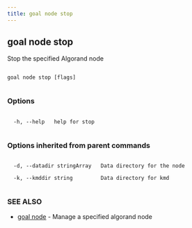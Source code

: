 ```yaml
---
title: goal node stop
---
```


## goal node stop



Stop the specified Algorand node




```

goal node stop [flags]


```



### Options




```

  -h, --help   help for stop


```



### Options inherited from parent commands




```

  -d, --datadir stringArray   Data directory for the node

  -k, --kmddir string         Data directory for kmd


```



### SEE ALSO



* [goal node](../../node/node/)	 - Manage a specified algorand node



